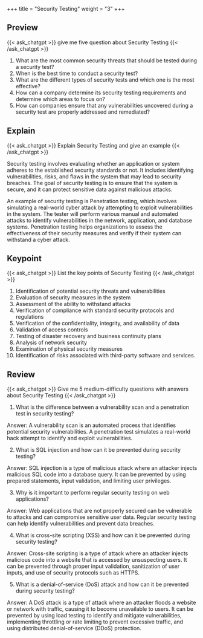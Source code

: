 +++
title = "Security Testing"
weight = "3"
+++
## Preview
{{< ask_chatgpt >}}
give me five question about Security Testing
{{< /ask_chatgpt >}}



1. What are the most common security threats that should be tested during a security test? 
2. When is the best time to conduct a security test? 
3. What are the different types of security tests and which one is the most effective? 
4. How can a company determine its security testing requirements and determine which areas to focus on? 
5. How can companies ensure that any vulnerabilities uncovered during a security test are properly addressed and remediated?   

## Explain
{{< ask_chatgpt >}}
Explain Security Testing and give an example
{{< /ask_chatgpt >}}



Security testing involves evaluating whether an application or system adheres to the established security standards or not. It includes identifying vulnerabilities, risks, and flaws in the system that may lead to security breaches. The goal of security testing is to ensure that the system is secure, and it can protect sensitive data against malicious attacks.

An example of security testing is Penetration testing, which involves simulating a real-world cyber attack by attempting to exploit vulnerabilities in the system. The tester will perform various manual and automated attacks to identify vulnerabilities in the network, application, and database systems. Penetration testing helps organizations to assess the effectiveness of their security measures and verify if their system can withstand a cyber attack.   

## Keypoint
{{< ask_chatgpt >}}
List the key points of Security Testing
{{< /ask_chatgpt >}}




1. Identification of potential security threats and vulnerabilities
2. Evaluation of security measures in the system
3. Assessment of the ability to withstand attacks
4. Verification of compliance with standard security protocols and regulations
5. Verification of the confidentiality, integrity, and availability of data
6. Validation of access controls
7. Testing of disaster recovery and business continuity plans
8. Analysis of network security
9. Examination of physical security measures
10. Identification of risks associated with third-party software and services.   

## Review
{{< ask_chatgpt >}}
Give me 5 medium-difficulty questions with answers about Security Testing
{{< /ask_chatgpt >}}

1. What is the difference between a vulnerability scan and a penetration test in security testing?

Answer: A vulnerability scan is an automated process that identifies potential security vulnerabilities. A penetration test simulates a real-world hack attempt to identify and exploit vulnerabilities.

2. What is SQL injection and how can it be prevented during security testing?

Answer: SQL injection is a type of malicious attack where an attacker injects malicious SQL code into a database query. It can be prevented by using prepared statements, input validation, and limiting user privileges.

3. Why is it important to perform regular security testing on web applications?

Answer: Web applications that are not properly secured can be vulnerable to attacks and can compromise sensitive user data. Regular security testing can help identify vulnerabilities and prevent data breaches.

4. What is cross-site scripting (XSS) and how can it be prevented during security testing?

Answer: Cross-site scripting is a type of attack where an attacker injects malicious code into a website that is accessed by unsuspecting users. It can be prevented through proper input validation, sanitization of user inputs, and use of security protocols such as HTTPS.

5. What is a denial-of-service (DoS) attack and how can it be prevented during security testing?

Answer: A DoS attack is a type of attack where an attacker floods a website or network with traffic, causing it to become unavailable to users. It can be prevented by using load testing to identify and mitigate vulnerabilities, implementing throttling or rate limiting to prevent excessive traffic, and using distributed denial-of-service (DDoS) protection.   

